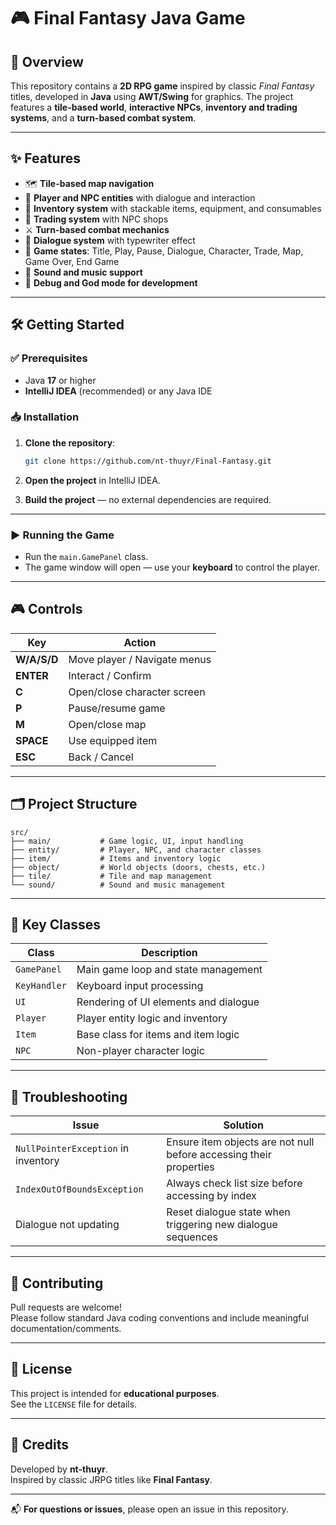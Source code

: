 # 🎮 Final Fantasy Java Game

## 🧾 Overview

This repository contains a **2D RPG game** inspired by classic *Final Fantasy* titles, developed in **Java** using **AWT/Swing** for graphics. The project features a **tile-based world**, **interactive NPCs**, **inventory and trading systems**, and a **turn-based combat system**.

---

## ✨ Features

- 🗺️ **Tile-based map navigation**
- 🧍 **Player and NPC entities** with dialogue and interaction
- 🎒 **Inventory system** with stackable items, equipment, and consumables
- 🛒 **Trading system** with NPC shops
- ⚔️ **Turn-based combat mechanics**
- 💬 **Dialogue system** with typewriter effect
- 🔁 **Game states**: Title, Play, Pause, Dialogue, Character, Trade, Map, Game Over, End Game
- 🎵 **Sound and music support**
- 🧪 **Debug and God mode for development**

---

## 🛠️ Getting Started

### ✅ Prerequisites

- Java **17** or higher
- **IntelliJ IDEA** (recommended) or any Java IDE

### 📥 Installation

1. **Clone the repository**:
   ```bash
   git clone https://github.com/nt-thuyr/Final-Fantasy.git
   ```

2. **Open the project** in IntelliJ IDEA.

3. **Build the project** — no external dependencies are required.

---

### ▶️ Running the Game

- Run the `main.GamePanel` class.
- The game window will open — use your **keyboard** to control the player.

---

## 🎮 Controls

| Key         | Action                           |
|-------------|----------------------------------|
| **W/A/S/D** | Move player / Navigate menus     |
| **ENTER**   | Interact / Confirm               |
| **C**       | Open/close character screen      |
| **P**       | Pause/resume game                |
| **M**       | Open/close map                   |
| **SPACE**   | Use equipped item                |
| **ESC**     | Back / Cancel                    |

---

## 🗂️ Project Structure

```
src/
├── main/           # Game logic, UI, input handling
├── entity/         # Player, NPC, and character classes
├── item/           # Items and inventory logic
├── object/         # World objects (doors, chests, etc.)
├── tile/           # Tile and map management
└── sound/          # Sound and music management
```

---

## 📌 Key Classes

| Class         | Description                                     |
|---------------|-------------------------------------------------|
| `GamePanel`   | Main game loop and state management             |
| `KeyHandler`  | Keyboard input processing                       |
| `UI`          | Rendering of UI elements and dialogue           |
| `Player`      | Player entity logic and inventory               |
| `Item`        | Base class for items and item logic             |
| `NPC`         | Non-player character logic                      |

---

## 🧰 Troubleshooting

| Issue                             | Solution                                                                 |
|----------------------------------|--------------------------------------------------------------------------|
| `NullPointerException` in inventory | Ensure item objects are not null before accessing their properties       |
| `IndexOutOfBoundsException`      | Always check list size before accessing by index                         |
| Dialogue not updating            | Reset dialogue state when triggering new dialogue sequences              |

---

## 🤝 Contributing

Pull requests are welcome!  
Please follow standard Java coding conventions and include meaningful documentation/comments.

---

## 📄 License

This project is intended for **educational purposes**.  
See the `LICENSE` file for details.

---

## 👤 Credits

Developed by **nt-thuyr**.  
Inspired by classic JRPG titles like **Final Fantasy**.

---

📬 **For questions or issues**, please open an issue in this repository.
